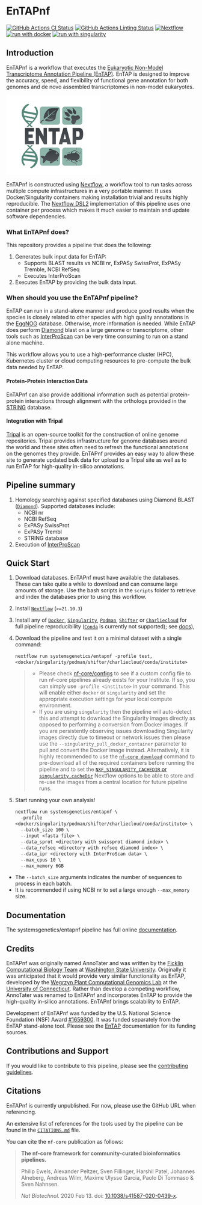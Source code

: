 # EnTAPnf

[![GitHub Actions CI Status](https://github.com/systemsgenetics/entapnf/workflows/nf-core%20CI/badge.svg)](https://github.com/systemsgenetics/entapnf/actions?query=workflow%3A%22nf-core+CI%22)
[![GitHub Actions Linting Status](https://github.com/systemsgenetics/entapnf/workflows/nf-core%20linting/badge.svg)](https://github.com/systemsgenetics/entapnf/actions?query=workflow%3A%22nf-core+linting%22)
[![Nextflow](https://img.shields.io/badge/nextflow%20DSL2-%E2%89%A521.10.3-23aa62.svg)](https://www.nextflow.io/)
[![run with docker](https://img.shields.io/badge/run%20with-docker-0db7ed?labelColor=000000&logo=docker)](https://www.docker.com/)
[![run with singularity](https://img.shields.io/badge/run%20with-singularity-1d355c.svg?labelColor=000000)](https://sylabs.io/docs/)

## Introduction

EnTAPnf is a workflow that executes the [Eukaryotic Non-Model Transcriptome Annotation Pipeline (EnTAP)](https://entap.readthedocs.io/en/latest/). EnTAP is designed to improve the accuracy, speed, and flexibility of functional gene annotation for both genomes and de novo assembled transcriptomes in non-model eukaryotes.

![systemsgenetics/entapnf](docs/images/ENTAP_white_250w.jpg)

EnTAPnf is constructed using [Nextflow](https://www.nextflow.io), a workflow tool to run tasks across multiple compute infrastructures in a very portable manner. It uses Docker/Singularity containers making installation trivial and results highly reproducible. The [Nextflow DSL2](https://www.nextflow.io/docs/latest/dsl2.html) implementation of this pipeline uses one container per process which makes it much easier to maintain and update software dependencies.

### What EnTAPnf does?

This repository provides a pipeline that does the following:

1.  Generates bulk input data for EnTAP:
    - Supports BLAST results vs NCBI nr, ExPASy SwissProt, ExPASy Tremble, NCBI RefSeq
    - Executes InterProScan
2.  Executes EnTAP by providing the bulk data input.

### When should you use the EnTAPnf pipeline?

EnTAP can run in a stand-alone manner and produce good results when the species is closely related to other species with high quality annotations in the [EggNOG](http://eggnog5.embl.de/#/app/home) database. Otherwise, more information is needed. While EnTAP does perform [Diamond](https://github.com/bbuchfink/diamond) blast on a large genome or transcriptome, other tools such as [InterProScan](https://interproscan-docs.readthedocs.io/en/latest/) can be very time consuming to run on a stand alone machine.

This workflow allows you to use a high-performance cluster (HPC), Kubernetes cluster or cloud computing resources to pre-compute the bulk data needed by EnTAP.

#### Protein-Protein Interaction Data

EnTAPnf can also provide additional information such as potential protein-protein interactions through alignment with the orthologs provided in the [STRING](https://string-db.org/) database.

#### Integration with Tripal

[Tripal](http://tripal.info) is an open-source toolkit for the construction of online genome repositories. Tripal provides infrastructure for genome databases around the world and these sites often need to refresh the functional annotations on the genomes they provide. EnTAPnf provides an easy way to allow these site to generate updated bulk data for upload to a Tripal site as well as to run EnTAP for high-quality in-silico annotations.

## Pipeline summary

1. Homology searching against specified databases using Diamond BLAST ([`Diamond`](https://github.com/bbuchfink/diamond)). Supported databases include:
   - NCBI nr
   - NCBI RefSeq
   - ExPASy SwissProt
   - ExPASy Trembl
   - STRING database
2. Execution of [InterProScan](https://interproscan-docs.readthedocs.io/en/latest/)

## Quick Start

1. Download databases. EnTAPnf must have available the databases. These can take quite a while to download and can consume large amounts of storage. Use the bash scripts in the `scripts` folder to retrieve and index the databases prior to using this workflow.

1. Install [`Nextflow`](https://www.nextflow.io/docs/latest/getstarted.html#installation) (`>=21.10.3`)

1. Install any of [`Docker`](https://docs.docker.com/engine/installation/), [`Singularity`](https://www.sylabs.io/guides/3.0/user-guide/), [`Podman`](https://podman.io/), [`Shifter`](https://nersc.gitlab.io/development/shifter/how-to-use/) or [`Charliecloud`](https://hpc.github.io/charliecloud/) for full pipeline reproducibility ([`Conda`](https://conda.io/miniconda.html) is currently not supported); see [docs](https://nf-co.re/usage/configuration#basic-configuration-profiles)),

1. Download the pipeline and test it on a minimal dataset with a single command:

   ```console
   nextflow run systemsgenetics/entapnf -profile test,<docker/singularity/podman/shifter/charliecloud/conda/institute>
   ```

   > - Please check [nf-core/configs](https://github.com/nf-core/configs#documentation) to see if a custom config file to run nf-core pipelines already exists for your Institute. If so, you can simply use `-profile <institute>` in your command. This will enable either `docker` or `singularity` and set the appropriate execution settings for your local compute environment.
   > - If you are using `singularity` then the pipeline will auto-detect this and attempt to download the Singularity images directly as opposed to performing a conversion from Docker images. If you are persistently observing issues downloading Singularity images directly due to timeout or network issues then please use the `--singularity_pull_docker_container` parameter to pull and convert the Docker image instead. Alternatively, it is highly recommended to use the [`nf-core download`](https://nf-co.re/tools/#downloading-pipelines-for-offline-use) command to pre-download all of the required containers before running the pipeline and to set the [`NXF_SINGULARITY_CACHEDIR` or `singularity.cacheDir`](https://www.nextflow.io/docs/latest/singularity.html?#singularity-docker-hub) Nextflow options to be able to store and re-use the images from a central location for future pipeline runs.

1. Start running your own analysis!

   ```console
   nextflow run systemsgenetics/entapnf \
     -profile <docker/singularity/podman/shifter/charliecloud/conda/institute> \
     --batch_size 100 \
     --input <fasta file> \
     --data_sprot <directory with swissprot diamond index> \
     --data_refseq <directory with refseq diamond index> \
     --data_ipr <directory with InterProScan data> \
     --max_cpus 10 \
     --max_memory 6GB

   ```

- The `--batch_size` arguments indicates the number of sequences to process in each batch.
- It is recommended if using NCBI nr to set a large enough `--max_memory` size.

## Documentation

The systemsgenetics/entapnf pipeline has full online [documentation](https://entapnf.readthedocs.io/en/latest/).

## Credits

EnTAPnf was originally named AnnoTater and was written by the [Ficklin Computational Biology Team](http://ficklinlab.cahnrs.wsu.edu/) at [Washington State University](http://www.wsu.edu). Originally it was anticipated that it would provide very similar functionality as EnTAP, developed by the [Wegrzyn Plant Computational Genomics Lab](http://plantcompgenomics.com/) at the [University of Connecticut](http://www.uconn.edu). Rather than develop a competing workflow, AnnoTater was renamed to EnTAPnf and incorporates EnTAP to provide the high-quality in-silico annotations. EnTAPnf brings scalability to EnTAP.

Development of EnTAPnf was funded by the U.S. National Science Foundation (NSF) Award [#1659300](https://www.nsf.gov/awardsearch/showAward?AWD_ID=1659300&HistoricalAwards=false). It was funded separately from the EnTAP stand-alone tool. Please see the [EnTAP](https://entap.readthedocs.io/en/latest/) documentation for its funding sources.

## Contributions and Support

If you would like to contribute to this pipeline, please see the [contributing guidelines](.github/CONTRIBUTING.md).

## Citations

EnTAPnf is currently unpublished. For now, please use the GitHub URL when referencing.

An extensive list of references for the tools used by the pipeline can be found in the [`CITATIONS.md`](CITATIONS.md) file.

You can cite the `nf-core` publication as follows:

> **The nf-core framework for community-curated bioinformatics pipelines.**
>
> Philip Ewels, Alexander Peltzer, Sven Fillinger, Harshil Patel, Johannes Alneberg, Andreas Wilm, Maxime Ulysse Garcia, Paolo Di Tommaso & Sven Nahnsen.
>
> _Nat Biotechnol._ 2020 Feb 13. doi: [10.1038/s41587-020-0439-x](https://dx.doi.org/10.1038/s41587-020-0439-x).
